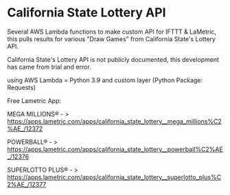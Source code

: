 # California State Lottery API

Several AWS Lambda functions to make custom API for IFTTT & LaMetric, this pulls results for various "Draw Games" from California State's Lottery API.

California State's Lottery API is not publicly documented, this development has came from trial and error.

using AWS Lambda = Python 3.9 and custom layer (Python Package: Requests)

Free Lametric App:

MEGA MILLIONS® - > https://apps.lametric.com/apps/california_state_lottery__mega_millions%C2%AE_/12372

POWERBALL® - > https://apps.lametric.com/apps/california_state_lottery__powerball%C2%AE_/12376

SUPERLOTTO PLUS® - > https://apps.lametric.com/apps/california_state_lottery__superlotto_plus%C2%AE_/12377
